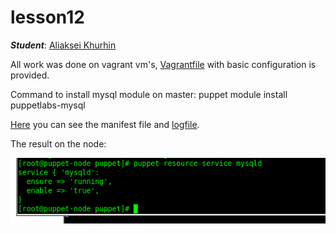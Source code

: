 # lesson12

***Student***: [Aliaksei Khurhin](https://epa.ms/1Cqi0K)

All work was done on vagrant vm's, [Vagrantfile](Vagrantfile) with basic configuration is provided.

Command to install mysql module on master:
puppet module install puppetlabs-mysql

[Here](site.pp) you can see the manifest file and [logfile](node_mysql.log).

The result on the node:

![Alt text](resource/Screenshot.png "scr1")
